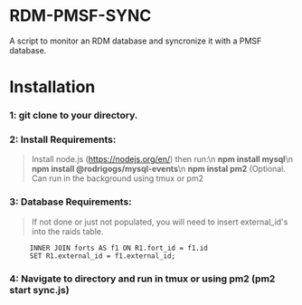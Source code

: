 # RDM-PMSF-SYNC
A script to monitor an RDM database and syncronize it with a PMSF database.

# Installation

### 1: git clone to your directory.
### 2: Install Requirements:
>Install node.js (https://nodejs.org/en/) then run:\n 
>**npm install mysql**\n
>**npm install @rodrigogs/mysql-events**\n
>**npm instal pm2** (Optional. Can run in the background using tmux or pm2

### 3: Database Requirements:
>If not done or just not populated, you will need to insert external_id's into the raids table.
    
```UPDATE raids AS R1
     INNER JOIN forts AS f1 ON R1.fort_id = f1.id   
     SET R1.external_id = f1.external_id; 
```
     
### 4: Navigate to directory and run in tmux or using pm2 (pm2 start sync.js)


      
